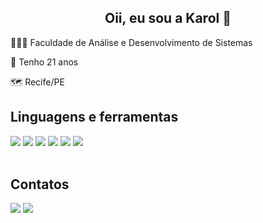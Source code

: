 <h2 align="center">Oii, eu sou a Karol 👋</h2>

👩🏽‍💻 Faculdade de Análise e Desenvolvimento de Sistemas

🎨 Tenho 21 anos

🗺️ Recife/PE




## Linguagens e ferramentas

<div> 
  <img src="https://img.shields.io/badge/HTML-239120?style=for-the-badge&logo=html5&logoColor=white">
  <img src="https://img.shields.io/badge/CSS3-1572B6?style=for-the-badge&logo=css3&logoColor=white">
  <img src="https://img.shields.io/badge/Java-ED8B00?style=for-the-badge&logo=java&logoColor=white" >
  <img src="https://img.shields.io/badge/MySQL-005C84?style=for-the-badge&logo=mysql&logoColor=white">
  <img src="https://img.shields.io/badge/Git-E34F26?style=for-the-badge&logo=git&logoColor=white">
  <img src="https://img.shields.io/badge/Python-3776AB?style=for-the-badge&logo=python&logoColor=white">
 
</div>
  
<br>

## Contatos
    
<a href="https://www.linkedin.com/in/karolayne-silva-a0a49a1a1/" target="_blank"><img src="https://img.shields.io/badge/-LinkedIn-%230077B5?style=for-the-badge&logo=linkedin&logoColor=white" target="_blank"></a>
<a href = "mailto:karolaynessantoscontato@gmail.com"><img src="https://img.shields.io/badge/-Gmail-%23333?style=for-the-badge&logo=gmail&logoColor=white" target="_blank"></a>

